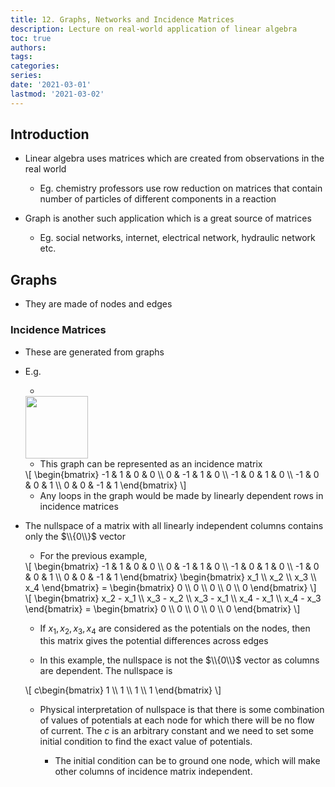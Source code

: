 ```yaml
---
title: 12. Graphs, Networks and Incidence Matrices
description: Lecture on real-world application of linear algebra
toc: true
authors:
tags:
categories:
series:
date: '2021-03-01'
lastmod: '2021-03-02'
---
```


## Introduction

- Linear algebra uses matrices which are created from observations in the real world

    - Eg. chemistry professors use row reduction on matrices that contain number of particles of different components in a reaction

- Graph is another such application which is a great source of matrices

    - Eg. social networks, internet, electrical network, hydraulic network etc.

## Graphs

- They are made of nodes and edges

### Incidence Matrices

- These are generated from graphs

- E.g.

    - 
    
    <div>
    <img src="/docs/linear_algebra/linear_algebra_mit_18_06/graph_network.png" style="height:100px;margin:auto;">
    </div>
    
    - This graph can be represented as an incidence matrix
    
    <div>
    \[
        \begin{bmatrix}
        -1 & 1 & 0 & 0 \\
        0 & -1 & 1 & 0 \\
        -1 & 0 & 1 & 0 \\
        -1 & 0 & 0 & 1 \\
        0 & 0 & -1 & 1
        \end{bmatrix}
    \]
    </div> 

    - Any loops in the graph would be made by linearly dependent rows in incidence matrices
    
- The nullspace of a matrix with all linearly independent columns contains only the $\\{0\\}$ vector

    - For the previous example,

    <div>
    \[
        \begin{bmatrix}
        -1 & 1 & 0 & 0 \\
        0 & -1 & 1 & 0 \\
        -1 & 0 & 1 & 0 \\
        -1 & 0 & 0 & 1 \\
        0 & 0 & -1 & 1
        \end{bmatrix}
        \begin{bmatrix}
        x_1 \\ x_2 \\ x_3 \\ x_4
        \end{bmatrix} = 
        \begin{bmatrix}
        0 \\ 0 \\ 0 \\ 0 \\ 0
        \end{bmatrix}
    \]
    </div>

    <div>
    \[
        \begin{bmatrix}
        x_2 - x_1 \\
        x_3 - x_2 \\
        x_3 - x_1 \\
        x_4 - x_1 \\
        x_4 - x_3
        \end{bmatrix} = 
        \begin{bmatrix}
        0 \\ 0 \\ 0 \\ 0 \\ 0
        \end{bmatrix}
    \]
    </div>

    - If $x_1, x_2, x_3, x_4$ are considered as the potentials on the nodes, then this matrix gives the potential differences across edges

    - In this example, the nullspace is not the $\\{0\\}$ vector as columns are dependent. The nullspace is

    <div>
    \[
        c\begin{bmatrix}
        1 \\ 1 \\ 1 \\ 1
        \end{bmatrix}
    \]
    </div>

    - Physical interpretation of nullspace is that there is some combination of values of potentials at each node for which there will be no flow of current. The $c$ is an arbitrary constant and we need to set some initial condition to find the exact value of potentials.

        - The initial condition can be to ground one node, which will make other columns of incidence matrix independent.